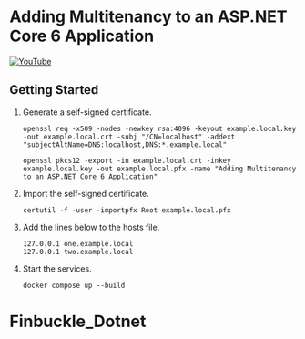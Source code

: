 ﻿# Adding Multitenancy to an ASP.NET Core 6 Application

[![YouTube](https://img.youtube.com/vi/VABZ7I3KRUM/0.jpg)](https://www.youtube.com/watch?v=VABZ7I3KRUM)

## Getting Started

1. Generate a self-signed certificate.
    ```shell
    openssl req -x509 -nodes -newkey rsa:4096 -keyout example.local.key -out example.local.crt -subj "/CN=localhost" -addext "subjectAltName=DNS:localhost,DNS:*.example.local"
    ```
    ```shell
    openssl pkcs12 -export -in example.local.crt -inkey example.local.key -out example.local.pfx -name "Adding Multitenancy to an ASP.NET Core 6 Application"
    ```
1. Import the self-signed certificate.
    ```shell
    certutil -f -user -importpfx Root example.local.pfx
    ```
1. Add the lines below to the hosts file.
    ```text
    127.0.0.1 one.example.local
    127.0.0.1 two.example.local
    ```
1. Start the services.
    ```shell
    docker compose up --build
    ```
# Finbuckle_Dotnet

